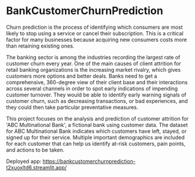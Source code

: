 # BankCustomerChurnPrediction

Churn prediction is the process of identifying which consumers are most likely to stop using a service or cancel their subscription. This is a critical
factor for many businesses because acquiring new consumers costs more than retaining existing ones.

The banking sector is among the industries recording the largest rate of customer churn every year. One of the main causes of client attrition for retail banking organizations is the increasing market rivalry, which gives customers more options and better deals. Banks need to get a comprehensive,
360-degree view of their client base and their interactions across several channels in order to spot early indications of impending customer turnover. They would be able to identify early warning signals of customer churn, such as decreasing transactions, or bad experiences, and they could then take particular preventative measures.

This project focuses on the analysis and prediction of customer attrition for 'ABC Multinational Bank', a fictional bank using customer data. The dataset for
ABC Multinational Bank indicates which customers have left, stayed, or signed up for their service. Multiple important demographics are included for each customer that can help us identify at-risk customers, pain points, and actions to be taken.


Deployed app: https://bankcustomerchurnprediction-t2xuoxltd6.streamlit.app/
